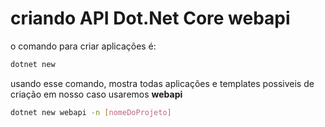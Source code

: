 # criando API Dot.Net Core webapi

o comando para criar aplicações é:

~~~bash
dotnet new
~~~

usando esse comando, mostra todas aplicações e templates possiveis de criação em nosso caso usaremos **webapi**

~~~bash
dotnet new webapi -n [nomeDoProjeto]
~~~